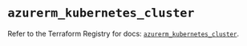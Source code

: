 # `azurerm_kubernetes_cluster`

Refer to the Terraform Registry for docs: [`azurerm_kubernetes_cluster`](https://registry.terraform.io/providers/hashicorp/azurerm/4.25.0/docs/resources/kubernetes_cluster).
